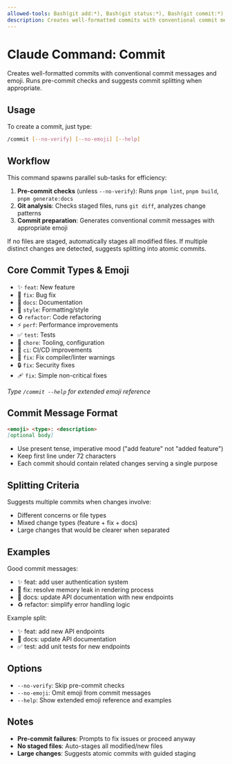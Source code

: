 ```yaml
---
allowed-tools: Bash(git add:*), Bash(git status:*), Bash(git commit:*), Bash(git diff:*), Bash(git log:*)
description: Creates well-formatted commits with conventional commit messages and emoji
---
```


# Claude Command: Commit

Creates well-formatted commits with conventional commit messages and emoji.
Runs pre-commit checks and suggests commit splitting when appropriate.

## Usage

To create a commit, just type:

```bash
/commit [--no-verify] [--no-emoji] [--help]
```

## Workflow

This command spawns parallel sub-tasks for efficiency:

1. **Pre-commit checks** (unless `--no-verify`): Runs `pnpm lint`, `pnpm build`, `pnpm generate:docs`
2. **Git analysis**: Checks staged files, runs `git diff`, analyzes change patterns
3. **Commit preparation**: Generates conventional commit messages with appropriate emoji

If no files are staged, automatically stages all modified files.
If multiple distinct changes are detected, suggests splitting into atomic commits.

## Core Commit Types & Emoji

- ✨ `feat`: New feature
- 🐛 `fix`: Bug fix
- 📝 `docs`: Documentation
- 💄 `style`: Formatting/style
- ♻️ `refactor`: Code refactoring
- ⚡️ `perf`: Performance improvements
- ✅ `test`: Tests
- 🔧 `chore`: Tooling, configuration
- 🚀 `ci`: CI/CD improvements
- 🚨 `fix`: Fix compiler/linter warnings
- 🔒️ `fix`: Security fixes
- 🩹 `fix`: Simple non-critical fixes

*Type `/commit --help` for extended emoji reference*

## Commit Message Format

```markdown
<emoji> <type>: <description>
[optional body]
```

- Use present tense, imperative mood ("add feature" not "added feature")
- Keep first line under 72 characters
- Each commit should contain related changes serving a single purpose

## Splitting Criteria

Suggests multiple commits when changes involve:

- Different concerns or file types
- Mixed change types (feature + fix + docs)
- Large changes that would be clearer when separated

## Examples

Good commit messages:

- ✨ feat: add user authentication system
- 🐛 fix: resolve memory leak in rendering process
- 📝 docs: update API documentation with new endpoints
- ♻️ refactor: simplify error handling logic

Example split:

- ✨ feat: add new API endpoints
- 📝 docs: update API documentation
- ✅ test: add unit tests for new endpoints

## Options

- `--no-verify`: Skip pre-commit checks
- `--no-emoji`: Omit emoji from commit messages
- `--help`: Show extended emoji reference and examples

## Notes

- **Pre-commit failures**: Prompts to fix issues or proceed anyway
- **No staged files**: Auto-stages all modified/new files
- **Large changes**: Suggests atomic commits with guided staging
